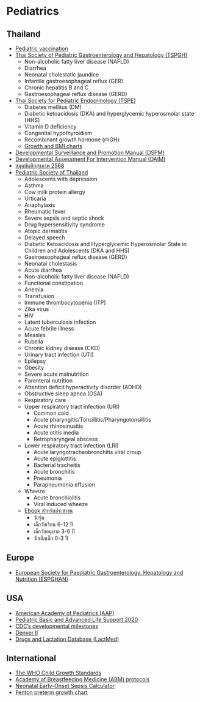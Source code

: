 # Pediatrics

## Thailand
* [Pediatric vaccination](https://www.pidst.or.th/C25.html)
* [Thai Society of Pediatric Gastroenterology and Hepatology (TSPGH)](https://pthaigastro.org/Guideline.aspx)
    * Non-alcoholic fatty liver disease (NAFLD)
    * Diarrhea
    * Neonatal cholestatic jaundice
    * Infantile gastroesophageal reflux (GER)
    * Chronic hepatitis B and C
    * Gastroesophageal reflux disease (GERD)
* [Thai Society for Pediatric Endocrinology (TSPE)](https://thaipedendo.org/management-guidelines/)
    * Diabetes mellitus (DM)
    * Diabetic ketoacidosis (DKA) and hyperglycemic hyperosmolar state (HHS)
    * Vitamin D deficiency
    * Congenital hypothyroidism
    * Recombinant growth hormone (rhGH)
    * [Growth and BMI charts](https://thaipedendo.org/growth-and-bmi-charts/)
* [Developmental Surveillance and Promotion Manual (DSPM)](https://multimedia.anamai.moph.go.th/ebooks/dspm/)
* [Developmental Assessment For Intervention Manual (DAIM)](https://multimedia.anamai.moph.go.th/ebooks/daim/)
* [สมุดบันทึกสุขภาพ 2568](https://multimedia.anamai.moph.go.th/ebooks/maternal-and-child-health-handbook-2568/)
* [Pediatric Society of Thailand](https://www.thaipediatrics.org/?p=700)
    * Adolescents with depression
    * Asthma
    * Cow milk protein allergy
    * Urticaria
    * Anaphylaxis
    * Rheumatic fever
    * Severe sepsis and septic shock
    * Drug hypersensitivity syndrome
    * Atopic dermatitis
    * Delayed speech
    * Diabetic Ketoacidosis and Hyperglycemic Hyperosmolar State in Children and Adolescents (DKA and HHS)
    * Gastroesophageal reflux disease (GERD)
    * Neonatal cholestasis
    * Acute diarrhea
    * Non-alcoholic fatty liver disease (NAFLD)
    * Functional constipation
    * Anemia
    * Transfusion
    * Immune thrombocytopenia (ITP)
    * Zika virus
    * HIV
    * Latent tuberculosis infection
    * Acute febrile illness
    * Measles
    * Rubella
    * Chronic kidney disease (CKD)
    * Urinary tract infection (UTI)
    * Epilepsy
    * Obesity
    * Severe acute malnutrition
    * Parenteral nutrition
    * Attention deficit hyperactivity disorder (ADHD)
    * Obstructive sleep apnea (OSA)
    * Respiratory care
    * Upper respiratory tract infection (URI)
        * Common cold
        * Acute pharyngitis/Tonsillitis/Pharyngotonsillitis
        * Acute rhinosinusitis
        * Acute otitis media
        * Retropharyngeal abscess
    * Lower respiratory tract infection (LRI)
        * Acute laryngotracheobronchitis viral croup
        * Acute epiglottitis
        * Bacterial tracheitis
        * Acute bronchitis
        * Pneumonia
        * Parapneumonia effusion
    * Wheeze
        * Acute bronchiolitis
        * Viral induced wheeze
    * [Ebook สำหรับประชาชน](https://www.thaipediatrics.org/?cat=30)
        * วัยรุ่น
        * เด็กวัยเรียน 6-12 ปี
        * เด็กวัยอนุบาล 3-6 ปี
        * วัยเด็กเล็ก 0-3 ปี

## Europe
* [European Society for Paediatric Gastroenterology, Hepatology and Nutrition (ESPGHAN)](https://espghan.info/published-guidelines/)

## USA
* [American Academy of Pediatrics (AAP)](https://publications.aap.org/collection/523/Clinical-Practice-Guidelines)
* [Pediatric Basic and Advanced Life Support 2020](https://www.ahajournals.org/doi/10.1161/CIR.0000000000000901)
* [CDC’s developmental milestones](https://www.cdc.gov/ncbddd/actearly/milestones/index.html)
* [Denver II](https://publications.aap.org/pediatrics/article/89/1/91/57343/The-Denver-II-A-Major-Revision-and)
* [Drugs and Lactation Database (LactMed)](https://www.ncbi.nlm.nih.gov/books/NBK501922/)

## International
* [The WHO Child Growth Standards](https://www.who.int/tools/child-growth-standards/standards)
* [Academy of Breastfeeding Medicine (ABM) protocols](https://www.bfmed.org/protocols)
* [Neonatal Early-Onset Sepsis Calculator](https://neonatalsepsiscalculator.kaiserpermanente.org)
* [Fenton preterm growth chart](https://www.ucalgary.ca/resource/preterm-growth-chart/preterm-growth-chart)
